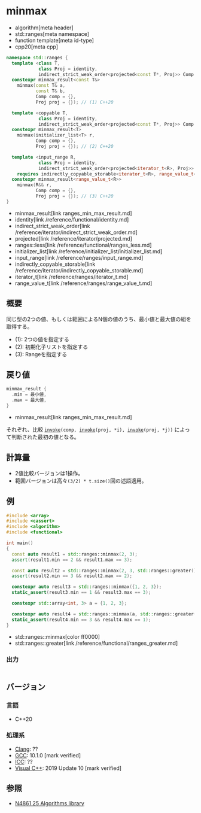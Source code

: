 # minmax
* algorithm[meta header]
* std::ranges[meta namespace]
* function template[meta id-type]
* cpp20[meta cpp]

```cpp
namespace std::ranges {
  template <class T,
            class Proj = identity,
            indirect_strict_weak_order<projected<const T*, Proj>> Comp = ranges::less>
  constexpr minmax_result<const T&>
    minmax(const T& a,
           const T& b,
           Comp comp = {},
           Proj proj = {}); // (1) C++20

  template <copyable T,
            class Proj = identity,
            indirect_strict_weak_order<projected<const T*, Proj>> Comp = ranges::less>
  constexpr minmax_result<T>
    minmax(initializer_list<T> r,
           Comp comp = {},
           Proj proj = {}); // (2) C++20

  template <input_range R,
            class Proj = identity,
            indirect_strict_weak_order<projected<iterator_t<R>, Proj>> Comp = ranges::less>
    requires indirectly_copyable_storable<iterator_t<R>, range_value_t<R>*>
  constexpr minmax_result<range_value_t<R>>
    minmax(R&& r,
           Comp comp = {},
           Proj proj = {}); // (3) C++20
}
```
* minmax_result[link ranges_min_max_result.md]
* identity[link /reference/functional/identity.md]
* indirect_strict_weak_order[link /reference/iterator/indirect_strict_weak_order.md]
* projected[link /reference/iterator/projected.md]
* ranges::less[link /reference/functional/ranges_less.md]
* initializer_list[link /reference/initializer_list/initializer_list.md]
* input_range[link /reference/ranges/input_range.md]
* indirectly_copyable_storable[link /reference/iterator/indirectly_copyable_storable.md]
* iterator_t[link /reference/ranges/iterator_t.md]
* range_value_t[link /reference/ranges/range_value_t.md]

## 概要
同じ型の2つの値、もしくは範囲によるN個の値のうち、最小値と最大値の組を取得する。

- (1): 2つの値を指定する
- (2): 初期化子リストを指定する
- (3): Rangeを指定する


## 戻り値
```cpp
minmax_result {
  .min = 最小値,
  .max = 最大値,
}
```
* minmax_result[link ranges_min_max_result.md]

それぞれ、比較 [`invoke`](/reference/functional/invoke.md)`(comp, `[`invoke`](/reference/functional/invoke.md)`(proj, *i), `[`invoke`](/reference/functional/invoke.md)`(proj, *j))` によって判断された最初の値となる。

## 計算量
- 2値比較バージョンは1操作。
- 範囲バージョンは高々`(3/2) * t.size()`回の述語適用。

## 例
```cpp example
#include <array>
#include <cassert>
#include <algorithm>
#include <functional>

int main()
{
  const auto result1 = std::ranges::minmax(2, 3);
  assert(result1.min == 2 && result1.max == 3);

  const auto result2 = std::ranges::minmax(2, 3, std::ranges::greater());
  assert(result2.min == 3 && result2.max == 2);

  constexpr auto result3 = std::ranges::minmax({1, 2, 3});
  static_assert(result3.min == 1 && result3.max == 3);

  constexpr std::array<int, 3> a = {1, 2, 3};

  constexpr auto result4 = std::ranges::minmax(a, std::ranges::greater());
  static_assert(result4.min == 3 && result4.max == 1);
}
```
* std::ranges::minmax[color ff0000]
* std::ranges::greater[link /reference/functional/ranges_greater.md]

### 出力
```
```

## バージョン
### 言語
- C++20

### 処理系
- [Clang](/implementation.md#clang): ??
- [GCC](/implementation.md#gcc): 10.1.0 [mark verified]
- [ICC](/implementation.md#icc): ??
- [Visual C++](/implementation.md#visual_cpp): 2019 Update 10 [mark verified]

## 参照
- [N4861 25 Algorithms library](https://timsong-cpp.github.io/cppwp/n4861/algorithms)

